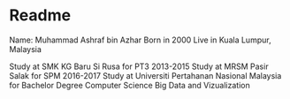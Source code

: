 # Readme
Name: Muhammad Ashraf bin Azhar
Born in 2000
Live in Kuala Lumpur, Malaysia

Study at SMK KG Baru Si Rusa for PT3 2013-2015
Study at MRSM Pasir Salak for SPM 2016-2017
Study at Universiti Pertahanan Nasional Malaysia for Bachelor Degree Computer Science  Big Data and Vizualization
